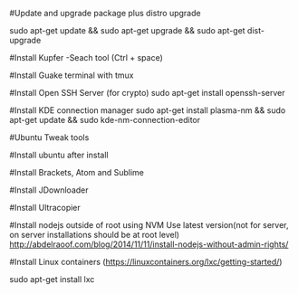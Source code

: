 #Update and upgrade package plus distro upgrade 

sudo apt-get update   &&    sudo apt-get upgrade  &&   sudo apt-get dist-upgrade

#Install Kupfer -Seach tool (Ctrl + space)

#Install Guake terminal with tmux

#Install Open SSH Server (for crypto)
sudo apt-get install openssh-server

#Install KDE connection manager
sudo apt-get install plasma-nm   &&   sudo apt-get update   &&   sudo kde-nm-connection-editor

#Ubuntu Tweak tools

#Install ubuntu after install

#Install Brackets, Atom and Sublime

#Install JDownloader

#Install Ultracopier

#Install nodejs outside of root using NVM
Use latest version(not for server, on server installations should be at root level)
http://abdelraoof.com/blog/2014/11/11/install-nodejs-without-admin-rights/

#Install Linux containers 
(https://linuxcontainers.org/lxc/getting-started/)

sudo apt-get install lxc





